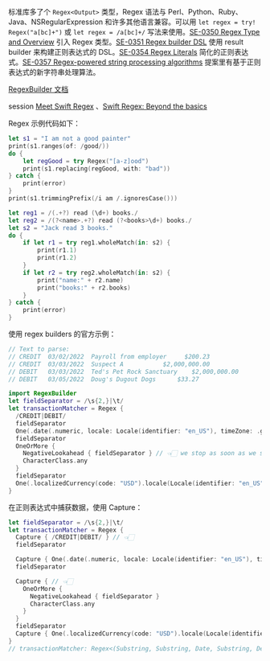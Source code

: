 标准库多了个 `Regex<Output>` 类型，Regex 语法与 Perl、Python、Ruby、Java、NSRegularExpression 和许多其他语言兼容。可以用 `let regex = try! Regex("a[bc]+")` 或 `let regex = /a[bc]+/` 写法来使用。[SE-0350 Regex Type and Overview](https://github.com/apple/swift-evolution/blob/main/proposals/0350-regex-type-overview.md) 引入 Regex 类型。[SE-0351 Regex builder DSL](https://github.com/apple/swift-evolution/blob/main/proposals/0351-regex-builder.md) 使用 result builder 来构建正则表达式的 DSL。[SE-0354 Regex Literals](https://github.com/apple/swift-evolution/blob/main/proposals/0354-regex-literals.md) 简化的正则表达式。[SE-0357 Regex-powered string processing algorithms](https://github.com/apple/swift-evolution/blob/main/proposals/0357-regex-string-processing-algorithms.md) 提案里有基于正则表达式的新字符串处理算法。

[RegexBuilder 文档](https://developer.apple.com/documentation/RegexBuilder)

session [Meet Swift Regex](https://developer.apple.com/videos/play/wwdc2022-110357) 、[Swift Regex: Beyond the basics](https://developer.apple.com/videos/play/wwdc2022-110358)

Regex 示例代码如下：
```swift
let s1 = "I am not a good painter"
print(s1.ranges(of: /good/))
do {
    let regGood = try Regex("[a-z]ood")
    print(s1.replacing(regGood, with: "bad"))
} catch {
    print(error)
}
print(s1.trimmingPrefix(/i am /.ignoresCase()))

let reg1 = /(.+?) read (\d+) books./
let reg2 = /(?<name>.+?) read (?<books>\d+) books./
let s2 = "Jack read 3 books."
do {
    if let r1 = try reg1.wholeMatch(in: s2) {
        print(r1.1)
        print(r1.2)
    }
    if let r2 = try reg2.wholeMatch(in: s2) {
        print("name:" + r2.name)
        print("books:" + r2.books)
    }
} catch {
    print(error)
}
```

使用 regex builders 的官方示例：
```swift
// Text to parse:
// CREDIT  03/02/2022  Payroll from employer     $200.23
// CREDIT  03/03/2022  Suspect A           $2,000,000.00
// DEBIT   03/03/2022  Ted's Pet Rock Sanctuary    $2,000,000.00
// DEBIT   03/05/2022  Doug's Dugout Dogs      $33.27

import RegexBuilder
let fieldSeparator = /\s{2,}|\t/
let transactionMatcher = Regex {
  /CREDIT|DEBIT/
  fieldSeparator
  One(.date(.numeric, locale: Locale(identifier: "en_US"), timeZone: .gmt)) // 👈🏻 we define which data locale/timezone we want to use
  fieldSeparator
  OneOrMore {
    NegativeLookahead { fieldSeparator } // 👈🏻 we stop as soon as we see one field separator
    CharacterClass.any
  }
  fieldSeparator
  One(.localizedCurrency(code: "USD").locale(Locale(identifier: "en_US")))
}
```

在正则表达式中捕获数据，使用 Capture：
```swift
let fieldSeparator = /\s{2,}|\t/
let transactionMatcher = Regex {
  Capture { /CREDIT|DEBIT/ } // 👈🏻
  fieldSeparator

  Capture { One(.date(.numeric, locale: Locale(identifier: "en_US"), timeZone: .gmt)) } // 👈🏻
  fieldSeparator

  Capture { // 👈🏻
    OneOrMore {
      NegativeLookahead { fieldSeparator }
      CharacterClass.any
    }
  }
  fieldSeparator
  Capture { One(.localizedCurrency(code: "USD").locale(Locale(identifier: "en_US"))) } // 👈🏻
}
// transactionMatcher: Regex<(Substring, Substring, Date, Substring, Decimal)>
```
